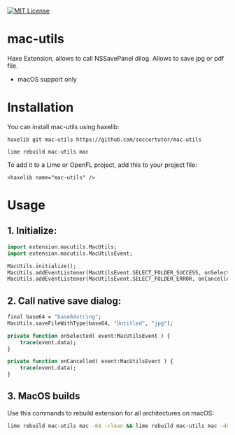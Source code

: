 [![MIT License](https://img.shields.io/badge/license-MIT-blue.svg?style=flat)](LICENSE.md)

# mac-utils
Haxe Extension, allows to call NSSavePanel dilog.
Allows to save jpg or pdf file.
- macOS support only

# Installation

You can install mac-utils using haxelib:

	haxelib git mac-utils https://github.com/soccertutor/mac-utils

	lime rebuild mac-utils mac


To add it to a Lime or OpenFL project, add this to your project file:

	<haxelib name="mac-utils" />

# Usage

## 1. Initialize:

```haxe
import extension.macutils.MacUtils;
import extension.macutils.MacUtilsEvent;

MacUtils.initialize();
MacUtils.addEventListener(MacUtilsEvent.SELECT_FOLDER_SUCCESS, onSelected);
MacUtils.addEventListener(MacUtilsEvent.SELECT_FOLDER_ERROR, onCancelled);
```

## 2. Call native save dialog:

```haxe
final base64 = "base64string";
MacUtils.saveFileWithType(base64, "Untitled", "jpg");

private function onSelected( event:MacUtilsEvent ) {
	trace(event.data);
}

private function onCancelled( event:MacUtilsEvent ) {
	trace(event.data);
}
```

## 3. MacOS builds

Use this commands to rebuild extension for all architectures on macOS:

```bash
lime rebuild mac-utils mac -64 -clean && lime rebuild mac-utils mac -debug -64 -clean && lime rebuild mac-utils mac -arm64 -clean && lime rebuild mac-utils mac -debug -arm64 -clean
```
